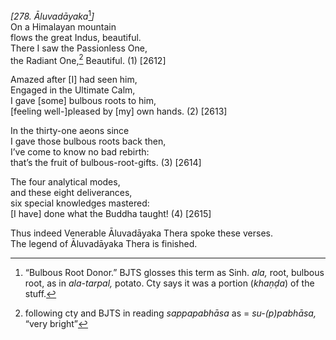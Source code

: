 *\[278. Āluvadāyaka*[^1]*\]*  
On a Himalayan mountain  
flows the great Indus, beautiful.  
There I saw the Passionless One,  
the Radiant One,[^2] Beautiful. (1) \[2612\]

Amazed after \[I\] had seen him,  
Engaged in the Ultimate Calm,  
I gave \[some\] bulbous roots to him,  
\[feeling well-\]pleased by \[my\] own hands. (2) \[2613\]

In the thirty-one aeons since  
I gave those bulbous roots back then,  
I’ve come to know no bad rebirth:  
that’s the fruit of bulbous-root-gifts. (3) \[2614\]

The four analytical modes,  
and these eight deliverances,  
six special knowledges mastered:  
\[I have\] done what the Buddha taught! (4) \[2615\]

Thus indeed Venerable Āluvadāyaka Thera spoke these verses.  
The legend of Āluvadāyaka Thera is finished.

[^1]: “Bulbous Root Donor.” BJTS glosses this term as Sinh. *ala,* root, bulbous root, as in *ala-tarpal,* potato. Cty says it was a portion (*khaṇḍa*) of the stuff.

[^2]: following cty and BJTS in reading *sappapabhāsa* as = *su-(p)pabhāsa,* “very bright”
